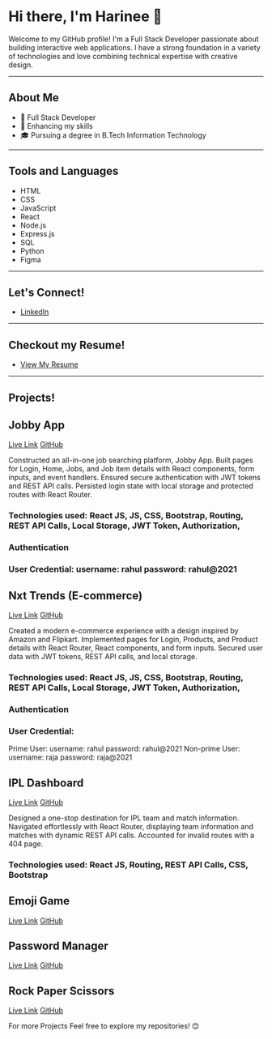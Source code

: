 # Hi there, I'm Harinee 👋

Welcome to my GitHub profile! I'm a Full Stack Developer passionate about building interactive web applications. I have a strong foundation in a variety of technologies and love combining technical expertise with creative design.

---

## About Me
- 💼 Full Stack Developer
- 🌱 Enhancing my skills
- 🎓 Pursuing a degree in B.Tech Information Technology

---

## Tools and Languages
- HTML
- CSS
- JavaScript
- React
- Node.js
- Express.js
- SQL
- Python
- Figma

---

## Let's Connect!
- [LinkedIn](https://www.linkedin.com/in/harinee-shanmugam/)

---

## Checkout my Resume!
- [View My Resume](https://drive.google.com/file/d/1Yd3XOdjXzmo8Kd1hSr75wOvUdBYaHl1q/view?usp=drivesdk)

---

## Projects! 
## Jobby App
[Live Link](harineezzjobbz.ccbp.tech)
[GitHub](https://github.com/Harinee2005/Jobby)

Constructed an all-in-one job searching platform, Jobby App.
Built pages for Login, Home, Jobs, and Job item details with React components, form inputs, and event handlers.
Ensured secure authentication with JWT tokens and REST API calls.
Persisted login state with local storage and protected routes with React Router.
### Technologies used: React JS, JS, CSS, Bootstrap, Routing, REST API Calls, Local Storage, JWT Token, Authorization,
### Authentication
### User Credential: username: rahul password: rahul@2021


## Nxt Trends (E-commerce)
[Live Link](harineestrendz.ccbp.tech)
[GitHub](https://github.com/Harinee2005/Nxt)

Created a modern e-commerce experience with a design inspired by Amazon and Flipkart.
Implemented pages for Login, Products, and Product details with React Router, React components, and form inputs.
Secured user data with JWT tokens, REST API calls, and local storage.
### Technologies used: React JS, JS, CSS, Bootstrap, Routing, REST API Calls, Local Storage, JWT Token, Authorization,
### Authentication
### User Credential: 
Prime User: username: rahul password: rahul@2021
Non-prime User: username: raja password: raja@2021


## IPL Dashboard
[Live Link](harineziplboard.ccbp.tech)
[GitHub](https://github.com/Harinee2005/IPL)

Designed a one-stop destination for IPL team and match information.
Navigated effortlessly with React Router, displaying team information and matches with dynamic REST API calls.
Accounted for invalid routes with a 404 page.
### Technologies used: React JS, Routing, REST API Calls, CSS, Bootstrap


## Emoji Game
[Live Link](https://eemmoojjiigame.ccbp.tech)
[GitHub](https://github.com/Harinee2005/Emoji-Game)

## Password Manager
[Live Link](https://passmaintainer.ccbp.tech)
[GitHub](https://github.com/Harinee2005/Password-Manager)

## Rock Paper Scissors
[Live Link](https://harinezropapsci.ccbp.tech)
[GitHub](https://github.com/Harinee2005/Rock-Paper-Scissors)


For more Projects
Feel free to explore my repositories! 😊
